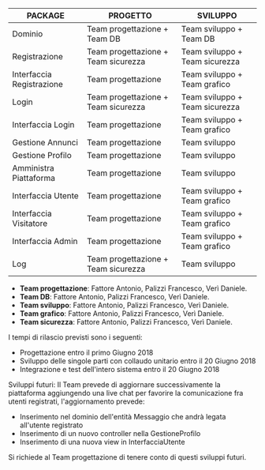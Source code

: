 |PACKAGE|PROGETTO|SVILUPPO|
|-------|--------|--------|
|Dominio |Team progettazione + Team DB |Team sviluppo + Team DB |
|Registrazione |Team progettazione + Team sicurezza|Team sviluppo + Team sicurezza
|Interfaccia Registrazione | Team progettazione| Team sviluppo + Team grafico|
|Login |Team progettazione + Team sicurezza|Team sviluppo + Team sicurezza|
|Interfaccia Login |Team progettazione|Team sviluppo + Team grafico|
|Gestione Annunci |Team progettazione|Team sviluppo|
|Gestione Profilo |Team progettazione|Team sviluppo|
|Amministra Piattaforma|Team progettazione|Team sviluppo|
|Interfaccia Utente|Team progettazione|Team sviluppo + Team grafico|
|Interfaccia Visitatore |Team progettazione|Team sviluppo + Team grafico|
|Interfaccia Admin |Team progettazione|Team sviluppo + Team grafico|
|Log|Team progettazione + Team sicurezza|Team sviluppo|

- **Team progettazione**: Fattore Antonio, Palizzi Francesco, Verì Daniele.
- **Team DB**: Fattore Antonio, Palizzi Francesco, Verì Daniele.
- **Team sviluppo**: Fattore Antonio, Palizzi Francesco, Verì Daniele.
- **Team grafico**: Fattore Antonio, Palizzi Francesco, Verì Daniele.
- **Team sicurezza**: Fattore Antonio, Palizzi Francesco, Verì Daniele.


I tempi di rilascio previsti sono i seguenti:
- Progettazione entro il primo Giugno 2018
- Sviluppo delle singole parti con collaudo unitario entro il 20 Giugno 2018
- Integrazione e test dell'intero sistema entro il 20 Giugno 2018
  
Sviluppi futuri:
Il Team prevede di aggiornare successivamente la piattaforma aggiungendo una live chat per favorire la comunicazione fra utenti registrati, l'aggiornamento prevede:
- Inserimento nel dominio dell'entità Messaggio che andrà legata all'utente registrato
- Inserimento di un nuovo controller nella GestioneProfilo
- Inserimento di una nuova view in InterfacciaUtente

Si richiede al Team progettazione di tenere conto di questi sviluppi futuri.

